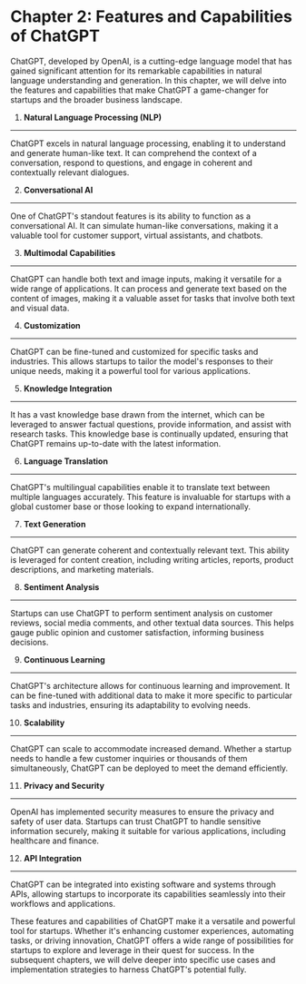 Chapter 2: Features and Capabilities of ChatGPT
===============================================

ChatGPT, developed by OpenAI, is a cutting-edge language model that has gained significant attention for its remarkable capabilities in natural language understanding and generation. In this chapter, we will delve into the features and capabilities that make ChatGPT a game-changer for startups and the broader business landscape.

1. **Natural Language Processing (NLP)**
----------------------------------------

ChatGPT excels in natural language processing, enabling it to understand and generate human-like text. It can comprehend the context of a conversation, respond to questions, and engage in coherent and contextually relevant dialogues.

2. **Conversational AI**
------------------------

One of ChatGPT's standout features is its ability to function as a conversational AI. It can simulate human-like conversations, making it a valuable tool for customer support, virtual assistants, and chatbots.

3. **Multimodal Capabilities**
------------------------------

ChatGPT can handle both text and image inputs, making it versatile for a wide range of applications. It can process and generate text based on the content of images, making it a valuable asset for tasks that involve both text and visual data.

4. **Customization**
--------------------

ChatGPT can be fine-tuned and customized for specific tasks and industries. This allows startups to tailor the model's responses to their unique needs, making it a powerful tool for various applications.

5. **Knowledge Integration**
----------------------------

It has a vast knowledge base drawn from the internet, which can be leveraged to answer factual questions, provide information, and assist with research tasks. This knowledge base is continually updated, ensuring that ChatGPT remains up-to-date with the latest information.

6. **Language Translation**
---------------------------

ChatGPT's multilingual capabilities enable it to translate text between multiple languages accurately. This feature is invaluable for startups with a global customer base or those looking to expand internationally.

7. **Text Generation**
----------------------

ChatGPT can generate coherent and contextually relevant text. This ability is leveraged for content creation, including writing articles, reports, product descriptions, and marketing materials.

8. **Sentiment Analysis**
-------------------------

Startups can use ChatGPT to perform sentiment analysis on customer reviews, social media comments, and other textual data sources. This helps gauge public opinion and customer satisfaction, informing business decisions.

9. **Continuous Learning**
--------------------------

ChatGPT's architecture allows for continuous learning and improvement. It can be fine-tuned with additional data to make it more specific to particular tasks and industries, ensuring its adaptability to evolving needs.

10. **Scalability**
-------------------

ChatGPT can scale to accommodate increased demand. Whether a startup needs to handle a few customer inquiries or thousands of them simultaneously, ChatGPT can be deployed to meet the demand efficiently.

11. **Privacy and Security**
----------------------------

OpenAI has implemented security measures to ensure the privacy and safety of user data. Startups can trust ChatGPT to handle sensitive information securely, making it suitable for various applications, including healthcare and finance.

12. **API Integration**
-----------------------

ChatGPT can be integrated into existing software and systems through APIs, allowing startups to incorporate its capabilities seamlessly into their workflows and applications.

These features and capabilities of ChatGPT make it a versatile and powerful tool for startups. Whether it's enhancing customer experiences, automating tasks, or driving innovation, ChatGPT offers a wide range of possibilities for startups to explore and leverage in their quest for success. In the subsequent chapters, we will delve deeper into specific use cases and implementation strategies to harness ChatGPT's potential fully.
